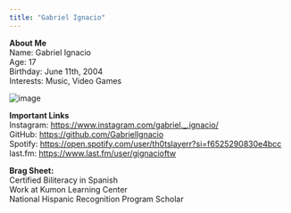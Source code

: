```yaml
---
title: "Gabriel Ignacio"
---
```


**About Me**  
Name: Gabriel Ignacio  
Age: 17  
Birthday: June 11th, 2004  
Interests: Music, Video Games  

![image](https://user-images.githubusercontent.com/84792697/121987096-c7a80380-cd65-11eb-8f87-9fb2ecc1d2c4.jpg)

**Important Links**  
Instagram: https://www.instagram.com/gabriel._.ignacio/  
GitHub: https://github.com/GabrielIgnacio  
Spotify: https://open.spotify.com/user/th0tslayerr?si=f6525290830e4bcc  
last.fm: https://www.last.fm/user/gignacioftw  

**Brag Sheet:**  
Certified Biliteracy in Spanish  
Work at Kumon Learning Center  
National Hispanic Recognition Program Scholar    

